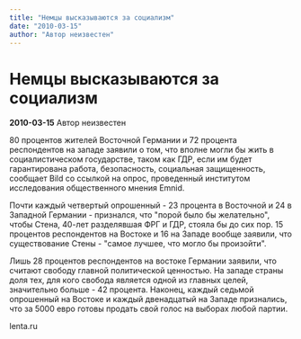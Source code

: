 ```yaml
---
title: "Немцы высказываются за социализм"
date: "2010-03-15"
author: "Автор неизвестен"
---
```


# Немцы высказываются за социализм

**2010-03-15** Автор неизвестен

80 процентов жителей Восточной Германии и 72 процента респондентов на западе заявили о том, что вполне могли бы жить в социалистическом государстве, таком как ГДР, если им будет гарантирована работа, безопасность, социальная защищенность, сообщает Bild со ссылкой на опрос, проведенный институтом исследования общественного мнения Emnid.

Почти каждый четвертый опрошенный - 23 процента в Восточной и 24 в Западной Германии - признался, что "порой было бы желательно", чтобы Стена, 40-лет разделявшая ФРГ и ГДР, стояла бы до сих пор. 15 процентов респондентов на Востоке и 16 на Западе вообще заявили, что существование Стены - "самое лучшее, что могло бы произойти".

Лишь 28 процентов респондентов на востоке Германии заявили, что считают свободу главной политической ценностью. На западе страны доля тех, для кого свобода является одной из главных целей, значительно больше - 42 процента. Наконец, каждый седьмой опрошенный на Востоке и каждый двенадцатый на Западе признались, что за 5000 евро готовы продать свой голос на выборах любой партии.

lenta.ru